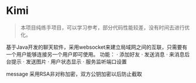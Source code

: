 # Kimi

> 本项目纯练手项目，可以学习参考，部分代码性能较差，没有时间去进行优化。

基于Java开发的聊天软件，采用websocket来建立局域网之间的互联，只需要有一个用户能够连接另一个用户即可使用。
功能：
· 添加好友
· 发送消息
· 来消息后台提示
· 发送图片
· 用户状态显示
· 服务监听端口设置

message 采用RSA非对称加密，双方公钥加密以后防止截取
